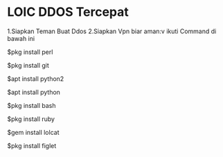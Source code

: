 # LOIC DDOS Tercepat
1.Siapkan Teman Buat Ddos
2.Siapkan Vpn biar aman:v
ikuti Command di bawah ini


$pkg install perl


$pkg install git


$apt install python2

$apt install python

$pkg install bash

$pkg install ruby

$gem install lolcat

$pkg install figlet




